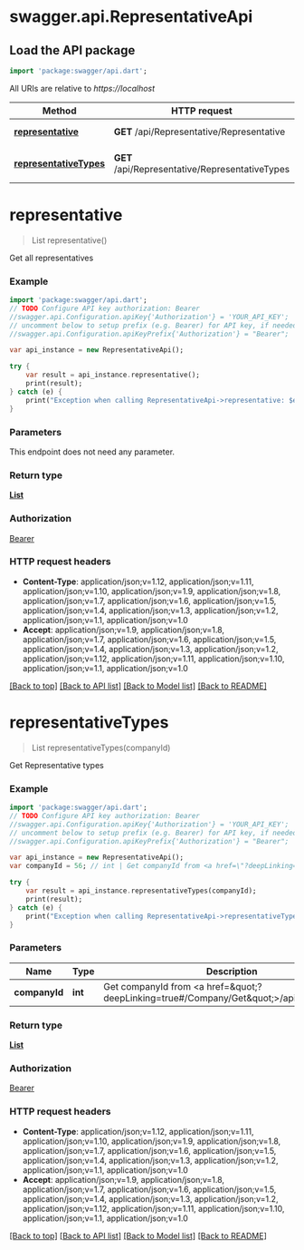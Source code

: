 # swagger.api.RepresentativeApi

## Load the API package
```dart
import 'package:swagger/api.dart';
```

All URIs are relative to *https://localhost*

Method | HTTP request | Description
------------- | ------------- | -------------
[**representative**](RepresentativeApi.md#representative) | **GET** /api/Representative/Representative | Get all representatives
[**representativeTypes**](RepresentativeApi.md#representativeTypes) | **GET** /api/Representative/RepresentativeTypes | Get Representative types


# **representative**
> List<Representative> representative()

Get all representatives

### Example 
```dart
import 'package:swagger/api.dart';
// TODO Configure API key authorization: Bearer
//swagger.api.Configuration.apiKey{'Authorization'} = 'YOUR_API_KEY';
// uncomment below to setup prefix (e.g. Bearer) for API key, if needed
//swagger.api.Configuration.apiKeyPrefix{'Authorization'} = "Bearer";

var api_instance = new RepresentativeApi();

try { 
    var result = api_instance.representative();
    print(result);
} catch (e) {
    print("Exception when calling RepresentativeApi->representative: $e\n");
}
```

### Parameters
This endpoint does not need any parameter.

### Return type

[**List<Representative>**](Representative.md)

### Authorization

[Bearer](../README.md#Bearer)

### HTTP request headers

 - **Content-Type**: application/json;v=1.12, application/json;v=1.11, application/json;v=1.10, application/json;v=1.9, application/json;v=1.8, application/json;v=1.7, application/json;v=1.6, application/json;v=1.5, application/json;v=1.4, application/json;v=1.3, application/json;v=1.2, application/json;v=1.1, application/json;v=1.0
 - **Accept**: application/json;v=1.9, application/json;v=1.8, application/json;v=1.7, application/json;v=1.6, application/json;v=1.5, application/json;v=1.4, application/json;v=1.3, application/json;v=1.2, application/json;v=1.12, application/json;v=1.11, application/json;v=1.10, application/json;v=1.1, application/json;v=1.0

[[Back to top]](#) [[Back to API list]](../README.md#documentation-for-api-endpoints) [[Back to Model list]](../README.md#documentation-for-models) [[Back to README]](../README.md)

# **representativeTypes**
> List<RepresentativeType> representativeTypes(companyId)

Get Representative types

### Example 
```dart
import 'package:swagger/api.dart';
// TODO Configure API key authorization: Bearer
//swagger.api.Configuration.apiKey{'Authorization'} = 'YOUR_API_KEY';
// uncomment below to setup prefix (e.g. Bearer) for API key, if needed
//swagger.api.Configuration.apiKeyPrefix{'Authorization'} = "Bearer";

var api_instance = new RepresentativeApi();
var companyId = 56; // int | Get companyId from <a href=\"?deepLinking=true#/Company/Get\">/api/Company</a>

try { 
    var result = api_instance.representativeTypes(companyId);
    print(result);
} catch (e) {
    print("Exception when calling RepresentativeApi->representativeTypes: $e\n");
}
```

### Parameters

Name | Type | Description  | Notes
------------- | ------------- | ------------- | -------------
 **companyId** | **int**| Get companyId from &lt;a href&#x3D;\&quot;?deepLinking&#x3D;true#/Company/Get\&quot;&gt;/api/Company&lt;/a&gt; | [optional] 

### Return type

[**List<RepresentativeType>**](RepresentativeType.md)

### Authorization

[Bearer](../README.md#Bearer)

### HTTP request headers

 - **Content-Type**: application/json;v=1.12, application/json;v=1.11, application/json;v=1.10, application/json;v=1.9, application/json;v=1.8, application/json;v=1.7, application/json;v=1.6, application/json;v=1.5, application/json;v=1.4, application/json;v=1.3, application/json;v=1.2, application/json;v=1.1, application/json;v=1.0
 - **Accept**: application/json;v=1.9, application/json;v=1.8, application/json;v=1.7, application/json;v=1.6, application/json;v=1.5, application/json;v=1.4, application/json;v=1.3, application/json;v=1.2, application/json;v=1.12, application/json;v=1.11, application/json;v=1.10, application/json;v=1.1, application/json;v=1.0

[[Back to top]](#) [[Back to API list]](../README.md#documentation-for-api-endpoints) [[Back to Model list]](../README.md#documentation-for-models) [[Back to README]](../README.md)

